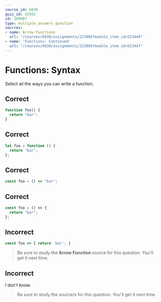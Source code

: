 ```yaml
---
course_id: 6638
quiz_id: 42562
id: 289907
type: multiple_answers_question
sources:
- name: Arrow Functions
  url: "/courses/6638/assignments/223868?module_item_id=523449"
- name: 'Functions: Continued'
  url: "/courses/6638/assignments/223889?module_item_id=523447"
---
```


# Functions: Syntax

Select all the ways you can write a function.

## Correct

```javascript
function foo() {
  return "bar";
}
```

## Correct

```javascript
let foo = function () {
  return "bar";
};
```

## Correct

```javascript
const foo = () => "bar";
```

## Correct

```javascript
const foo = () => {
  return "bar";
};
```

## Incorrect

```javascript
const foo => { return 'bar'; }
```

> Be sure to study the **Arrow Function** source for this question. You'll get it
> next time.

## Incorrect

I don't know.

> Be sure to study the source/s for this question. You'll get it next time.
